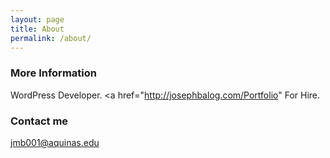 ```yaml
---
layout: page
title: About
permalink: /about/
---
```

### More Information

WordPress Developer. <a href="http://josephbalog.com/Portfolio" For Hire.</a>

### Contact me

[jmb001@aquinas.edu](mailto:jmb001@aquinas.edu)
